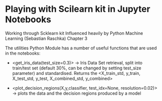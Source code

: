 # Playing with Scilearn kit in Jupyter Notebooks

Working through Scklearn kit 
Influenced heavily by Python Machine Learning (Sebastian Raschka) Chapter 3

The utilities Python Module has a number of useful functions that are used in the notebooks:

*  <get_iris_data(test_size=0.3)>  -> Iris Data Set retrieval, split into train/test set (default 30%, can be changed by setting test_size parameter) and standardised. Returns the <X_train_std, y_train, X_test_std, y_test, X_combined_std, y_combined>


* <plot_decision_regions(X,y,classifier, test_idx=None, resolution=0.02)>  -> plots the data and the decision regions produced by a model
